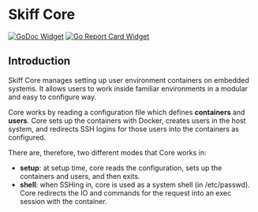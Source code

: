 # Skiff Core

[![GoDoc Widget]][GoDoc] [![Go Report Card Widget]][Go Report Card]

[GoDoc]: https://godoc.org/github.com/paralin/skiff-core
[GoDoc Widget]: https://godoc.org/github.com/paralin/skiff-core?status.svg
[Go Report Card Widget]: https://goreportcard.com/badge/github.com/paralin/skiff-core
[Go Report Card]: https://goreportcard.com/report/github.com/paralin/skiff-core

## Introduction

Skiff Core manages setting up user environment containers on embedded systems. It allows users to work inside familiar environments in a modular and easy to configure way.

Core works by reading a configuration file which defines **containers** and **users**. Core sets up the containers with Docker, creates users in the host system, and redirects SSH logins for those users into the containers as configured.

There are, therefore, two different modes that Core works in:

 - **setup**: at setup time, core reads the configuration, sets up the containers and users, and then exits.
 - **shell**: when SSHing in, core is used as a system shell (in /etc/passwd). Core redirects the IO and commands for the request into an exec session with the container.
